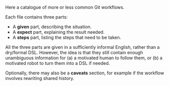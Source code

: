 Here a catalogue of more or less common Git workflows.

Each file contains three parts:

* A **given** part, describing the situation.
* A **expect** part, explaining the result needed.
* A **steps** part, listing the steps that need to be taken.

All the three parts are given in a sufficiently informal English, rather than a
dry/formal DSL. However, the idea is that they still contain enough unambiguous
information for (a) a motivated human to follow them, or (b) a motivated robot
to turn them into a DSL if needed.

Optionally, there may also be a **caveats** section, for example if the
workflow involves rewriting shared history.
